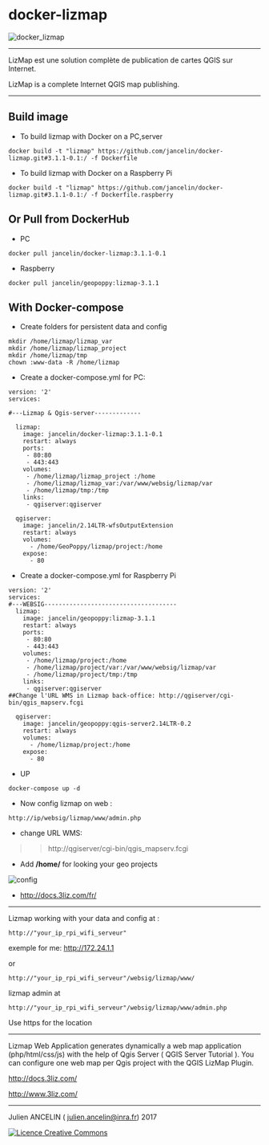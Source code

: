 docker-lizmap 
=============

![docker_lizmap](https://cloud.githubusercontent.com/assets/6421175/25778701/68e9a536-3306-11e7-9196-84247b04eb92.png)
__________________________________________________________________

LizMap est une solution complète de publication de cartes QGIS sur Internet.

LizMap is a complete Internet QGIS map publishing.

____________________________________________________________________

Build image
-----------

* To build lizmap with Docker on a PC,server

```
docker build -t "lizmap" https://github.com/jancelin/docker-lizmap.git#3.1.1-0.1:/ -f Dockerfile
```

* To build lizmap with Docker on a Raspberry Pi

```
docker build -t "lizmap" https://github.com/jancelin/docker-lizmap.git#3.1.1-0.1:/ -f Dockerfile.raspberry
```

Or Pull from DockerHub
----------------------

* PC
```
docker pull jancelin/docker-lizmap:3.1.1-0.1
```

* Raspberry

```
docker pull jancelin/geopoppy:lizmap-3.1.1
```

With Docker-compose
-------------------

* Create folders for persistent data and config
```
mkdir /home/lizmap/lizmap_var
mkdir /home/lizmap/lizmap_project
mkdir /home/lizmap/tmp
chown :www-data -R /home/lizmap
```

* Create a docker-compose.yml for PC:

```
version: '2'
services:

#---Lizmap & Qgis-server-------------

  lizmap:
    image: jancelin/docker-lizmap:3.1.1-0.1
    restart: always
    ports:
     - 80:80
     - 443:443
    volumes:
     - /home/lizmap/lizmap_project :/home
     - /home/lizmap/lizmap_var:/var/www/websig/lizmap/var
     - /home/lizmap/tmp:/tmp
    links:
     - qgiserver:qgiserver

  qgiserver:
    image: jancelin/2.14LTR-wfsOutputExtension
    restart: always
    volumes:
      - /home/GeoPoppy/lizmap/project:/home
    expose:
      - 80
```

* Create a docker-compose.yml for Raspberry Pi


```
version: '2'
services:
#---WEBSIG-------------------------------------
  lizmap:
    image: jancelin/geopoppy:lizmap-3.1.1
    restart: always
    ports:
     - 80:80
     - 443:443
    volumes:
     - /home/lizmap/project:/home
     - /home/lizmap/project/var:/var/www/websig/lizmap/var
     - /home/lizmap/project/tmp:/tmp
    links:
     - qgiserver:qgiserver
##Change l'URL WMS in Lizmap back-office: http://qgiserver/cgi-bin/qgis_mapserv.fcgi

  qgiserver:
    image: jancelin/geopoppy:qgis-server2.14LTR-0.2
    restart: always
    volumes:
      - /home/lizmap/project:/home
    expose:
      - 80

```


* UP

```
docker-compose up -d
```

* Now config lizmap on web :

```
http://ip/websig/lizmap/www/admin.php
```
* change URL WMS: 

>> http://qgiserver/cgi-bin/qgis_mapserv.fcgi

* Add **/home/** for looking your geo projects

![config](https://cloud.githubusercontent.com/assets/6421175/11306233/e945f342-8fb0-11e5-9906-4010b9398ef1.png)

* http://docs.3liz.com/fr/ 


____________________________________________________________________________________

Lizmap working with your data and config at : 

```
http://"your_ip_rpi_wifi_serveur"
```
exemple for me: http://172.24.1.1

or
```
http://"your_ip_rpi_wifi_serveur"/websig/lizmap/www/
```
lizmap admin at 
```
http://"your_ip_rpi_wifi_serveur"/websig/lizmap/www/admin.php
```

Use https for the location

____________________________________________________________________________________

Lizmap Web Application generates dynamically a web map application (php/html/css/js) with the help of Qgis Server ( QGIS Server Tutorial ). You can configure one web map per Qgis project with the QGIS LizMap Plugin.

http://docs.3liz.com/

http://www.3liz.com/

____________________________________________________________________________________

Julien ANCELIN ( julien.ancelin@inra.fr) 2017

<a rel="license" href="http://creativecommons.org/licenses/by-sa/4.0/">
<img alt="Licence Creative Commons" style="border-width:0" src="https://i.creativecommons.org/l/by-sa/4.0/88x31.png" />
</a>

